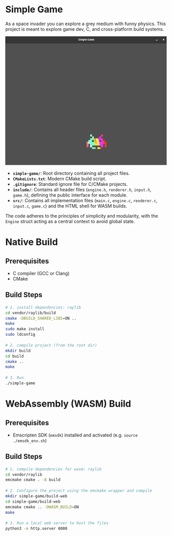 # Simple Game

As a space invader you can explore a grey medium with funny physics. This project is meant to explore game dev, C, and cross-platform build systems.

![screenshot](./screenshot.png)

*   **`simple-game/`**: Root directory containing all project files.
*   **`CMakeLists.txt`**: Modern CMake build script.
*   **`.gitignore`**: Standard ignore file for C/CMake projects.
*   **`include/`**: Contains all header files (`engine.h`, `renderer.h`, `input.h`, `game.h`), defining the public interface for each module.
*   **`src/`**: Contains all implementation files (`main.c`, `engine.c`, `renderer.c`, `input.c`, `game.c`) and the HTML shell for WASM builds.

The code adheres to the principles of simplicity and modularity, with the `Engine` struct acting as a central context to avoid global state.

# Native Build

## Prerequisites
- C compiler (GCC or Clang)
- CMake

## Build Steps
```bash
# 1. install dependencies: raylib
cd vendor/raylib/build
cmake -DBUILD_SHARED_LIBS=ON ..
make
sudo make install
sudo ldconfig

# 2. compile project (from the root dir)
mkdir build
cd build
cmake ..
make

# 3. Run
./simple-game
```

# WebAssembly (WASM) Build

## Prerequisites
- Emscripten SDK (`emsdk`) installed and activated (e.g. `source ./emsdk_env.sh`)

## Build Steps
```bash
# 1. compile dependencies for wasm: raylib
cd vendor/raylib
emcmake cmake . -B build

# 2. Configure the project using the emcmake wrapper and compile
mkdir simple-game/build-web
cd simple-game/build-web
emcmake cmake .. -DWASM_BUILD=ON
make

# 3. Run a local web server to host the files
python3 -m http.server 8000 
```
